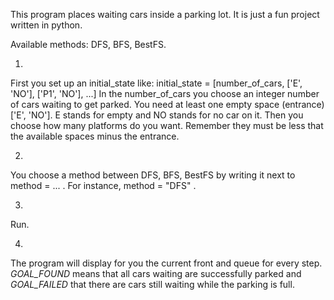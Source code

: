This program places waiting cars inside a parking lot. It is just a fun project written in python.

Available methods: DFS, BFS, BestFS.

1.
First you set up an initial_state like:
initial_state = [number_of_cars, ['E', 'NO'], ['P1', 'NO'], ...]
In the number_of_cars you choose an integer number of cars waiting to get parked. You need at least one empty space 
(entrance) ['E', 'NO']. E stands for empty and NO stands for no car on it. Then you choose how many platforms do you want.
Remember they must be less that the available spaces minus the entrance.

2.
You choose a method between DFS, BFS, BestFS by writing it next to method = ... . For instance, method = "DFS" .

3. 
Run.

4.
The program will display for you the current front and queue for every step. _GOAL_FOUND_ means that all cars waiting
are successfully parked and _GOAL_FAILED_ that there are cars still waiting while the parking is full.